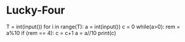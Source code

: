 # Lucky-Four
T = int(input())
for i in range(T):
    a = int(input())
    c = 0
    while(a>0):
        rem = a%10
        if (rem == 4):
            c = c+1
        a = a//10
    print(c)
        
